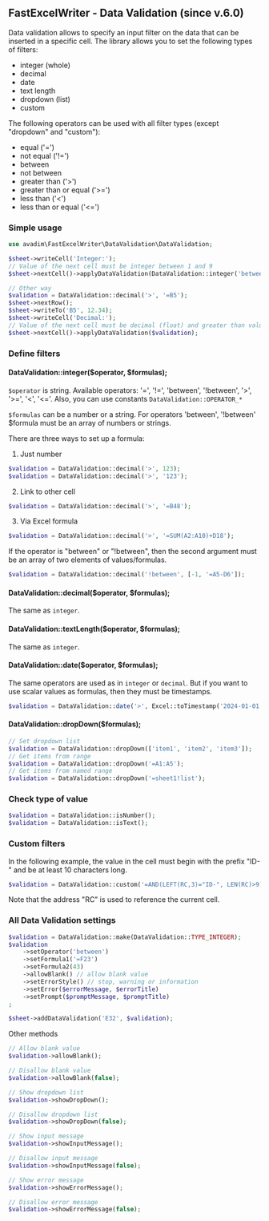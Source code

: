 ## FastExcelWriter - Data Validation (since v.6.0)

Data validation allows to specify an input filter on the data that can be inserted in a specific cell.
The library allows you to set the following types of filters:

* integer (whole)
* decimal
* date
* text length
* dropdown (list)
* custom

The following operators can be used with all filter types (except "dropdown" and "custom"):

* equal ('=')
* not equal ('!=')
* between
* not between
* greater than ('>')
* greater than or equal ('>=')
* less than ('<')
* less than or equal ('<=')

### Simple usage

```php
use avadim\FastExcelWriter\DataValidation\DataValidation;

$sheet->writeCell('Integer:');
// Value of the next cell must be integer between 1 and 9
$sheet->nextCell()->applyDataValidation(DataValidation::integer('between', [1, 9]));

// Other way
$validation = DataValidation::decimal('>', '=B5');
$sheet->nextRow();
$sheet->writeTo('B5', 12.34);
$sheet->writeCell('Decimal:');
// Value of the next cell must be decimal (float) and greater than value of B5
$sheet->nextCell()->applyDataValidation($validation);

```

### Define filters

#### DataValidation::integer($operator, $formulas);

```$operator``` is string. Available operators: '=', '!=', 'between', '!between', '>', '>=', '<', '<='.
Also, you can use constants ```DataValidation::OPERATOR_*```

```$formulas``` can be a number or a string. For operators 'between', '!between' $formula must be an array of numbers or strings.

There are three ways to set up a formula:

1. Just number 
```php
$validation = DataValidation::decimal('>', 123);
$validation = DataValidation::decimal('>', '123');
```
2. Link to other cell
```php
$validation = DataValidation::decimal('>', '=B48');
```
3. Via Excel formula
```php
$validation = DataValidation::decimal('>', '=SUM(A2:A10)+D18');
```

If the operator is "between" or "!between", then the second argument must be an array of two elements of values/formulas.
```php
$validation = DataValidation::decimal('!between', [-1, '=A5-D6']);
```

#### DataValidation::decimal($operator, $formulas);

The same as ```integer```.

#### DataValidation::textLength($operator, $formulas);

The same as ```integer```.

#### DataValidation::date($operator, $formulas);

The same operators are used as in ```integer``` or ```decimal```.
But if you want to use scalar values as formulas, then they must be timestamps.
```php
$validation = DataValidation::date('>', Excel::toTimestamp('2024-01-01'));
``` 

#### DataValidation::dropDown($formulas);

```php
// Set dropdown list
$validation = DataValidation::dropDown(['item1', 'item2', 'item3']);
// Get items from range
$validation = DataValidation::dropDown('=A1:A5');
// Get items from named range
$validation = DataValidation::dropDown('=sheet1!list');
``` 

### Check type of value

```php
$validation = DataValidation::isNumber();
$validation = DataValidation::isText();
```

### Custom filters
In the following example, the value in the cell must begin with the prefix "ID-" and be at least 10 characters long.
```php
$validation = DataValidation::custom('=AND(LEFT(RC,3)="ID-", LEN(RC)>9)');
```
Note that the address "RC" is used to reference the current cell.


### All Data Validation settings

```php
$validation = DataValidation::make(DataValidation::TYPE_INTEGER);
$validation
    ->setOperator('between')
    ->setFormula1('=F23')
    ->setFormula2(43)
    ->allowBlank() // allow blank value
    ->setErrorStyle() // stop, warning or information
    ->setError($errorMessage, $errorTitle)
    ->setPrompt($promptMessage, $promptTitle)
;

$sheet->addDataValidation('E32', $validation);
```

Other methods

```php
// Allow blank value 
$validation->allowBlank();

// Disallow blank value 
$validation->allowBlank(false);

// Show dropdown list
$validation->showDropDown();

// Disallow dropdown list 
$validation->showDropDown(false);

// Show input message
$validation->showInputMessage();

// Disallow input message 
$validation->showInputMessage(false);

// Show error message
$validation->showErrorMessage();

// Disallow error message
$validation->showErrorMessage(false);
```
